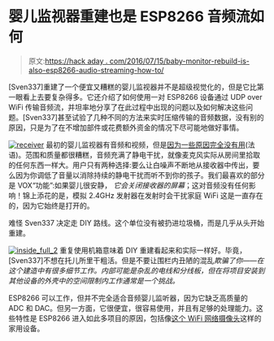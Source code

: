 # 婴儿监视器重建也是 ESP8266 音频流如何

> 原文:[https://hack aday . com/2016/07/15/baby-monitor-rebuild-is-also-esp8266-audio-streaming-how-to/](https://hackaday.com/2016/07/15/baby-monitor-rebuild-is-also-esp8266-audio-streaming-how-to/)

[Sven337]重建了一个便宜又糟糕的婴儿监视器并不是超级视觉化的，但是它比第一眼看上去要复杂得多。它还介绍了如何使用一对 ESP8266 设备通过 UDP over WiFi 传输音频流，并坦率地分享了在此过程中出现的问题以及如何解决这些问题。[Sven337]甚至试验了几种不同的方法来实时压缩传输的音频数据，没有别的原因，只是为了在不增加部件或花费额外资金的情况下尽可能地做好事情。

[![receiver](../Images/77444175acab763889bb70d8cef5ca4e.png)](https://hackaday.com/wp-content/uploads/2016/07/receiver.jpg) 最初的婴儿监视器有音频和视频，但是[因为一些原因完全没有用](https://perso.aquilenet.fr/~sven337/francais/2016/04/10/Analyse-dun-babyphone-pourri.html)(法语)。范围和质量都很糟糕，音频充满了静电干扰，就像麦克风实际从房间里拾取的任何东西一样大。用户只有两种选择:要么让白噪声不断地从接收器中传出，要么因为你调低了音量以消除持续的静电干扰而听不到你的孩子。我们最喜欢的部分是 VOX“功能”:如果婴儿很安静， *它会关闭接收器的屏幕*；这对音频没有任何影响！锦上添花的是，模拟 2.4GHz 发射器在发射时会干扰家庭 WiFi 这是一直存在的，因为它始终是打开的。

难怪 Sven337 决定走 DIY 路线。这个单位没有被扔进垃圾桶，而是几乎从头开始重建。

[![inside_full_2](../Images/66532fc3a1f58877ccb3ccd5b218ed8d.png)](https://hackaday.com/wp-content/uploads/2016/07/inside_full_2.jpg) 重复使用机箱意味着 DIY 重建看起来和实际一样好。毕竟，[Sven337]不想在托儿所里干粗活。但是不要让围栏内丑陋的混乱*欺骗了你——在这个建造中有很多细节工作。内部可能是杂乱的电线和分线板，但在将项目安装到其他设备的外壳中的空间限制内工作通常是一个挑战。*

ESP8266 可以工作，但并不完全适合音频婴儿监听器，因为它缺乏高质量的 ADC 和 DAC。但另一方面，它很便宜，很容易使用，并且有足够的处理能力。这些特性是 ESP8266 进入如此多项目的原因，包括像[这个 WiFi 网络摄像头](http://hackaday.com/2016/01/24/truly-versatile-esp8266-wifi-webcam-platform/)这样的家用设备。